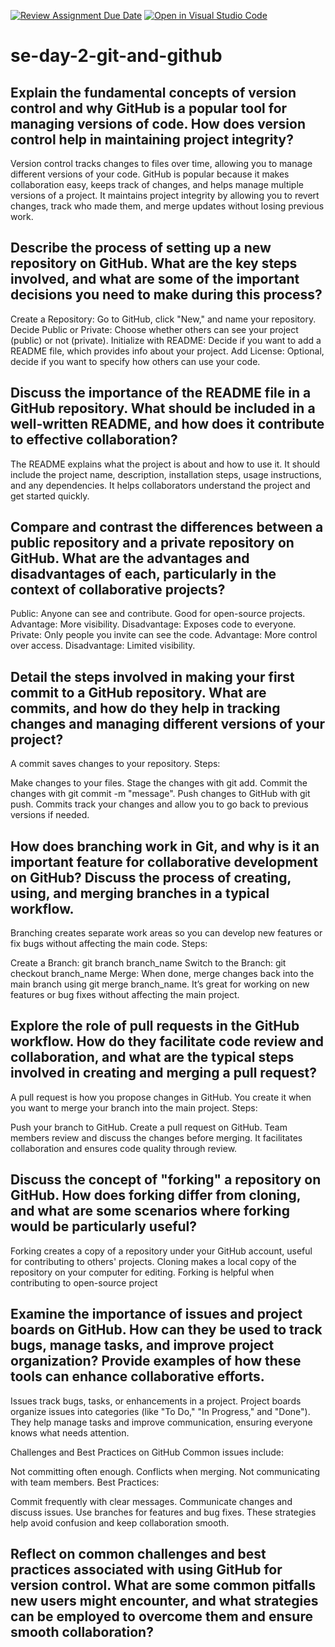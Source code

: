 [![Review Assignment Due Date](https://classroom.github.com/assets/deadline-readme-button-22041afd0340ce965d47ae6ef1cefeee28c7c493a6346c4f15d667ab976d596c.svg)](https://classroom.github.com/a/8wgCKhpZ)
[![Open in Visual Studio Code](https://classroom.github.com/assets/open-in-vscode-2e0aaae1b6195c2367325f4f02e2d04e9abb55f0b24a779b69b11b9e10269abc.svg)](https://classroom.github.com/online_ide?assignment_repo_id=17283497&assignment_repo_type=AssignmentRepo)
# se-day-2-git-and-github
## Explain the fundamental concepts of version control and why GitHub is a popular tool for managing versions of code. How does version control help in maintaining project integrity?

Version control tracks changes to files over time, allowing you to manage different versions of your code. GitHub is popular because it makes collaboration easy, keeps track of changes, and helps manage multiple versions of a project. It maintains project integrity by allowing you to revert changes, track who made them, and merge updates without losing previous work.

## Describe the process of setting up a new repository on GitHub. What are the key steps involved, and what are some of the important decisions you need to make during this process?

Create a Repository: Go to GitHub, click "New," and name your repository.
Decide Public or Private: Choose whether others can see your project (public) or not (private).
Initialize with README: Decide if you want to add a README file, which provides info about your project.
Add License: Optional, decide if you want to specify how others can use your code.

## Discuss the importance of the README file in a GitHub repository. What should be included in a well-written README, and how does it contribute to effective collaboration?

The README explains what the project is about and how to use it. It should include the project name, description, installation steps, usage instructions, and any dependencies. It helps collaborators understand the project and get started quickly.

## Compare and contrast the differences between a public repository and a private repository on GitHub. What are the advantages and disadvantages of each, particularly in the context of collaborative projects?

Public: Anyone can see and contribute. Good for open-source projects.
Advantage: More visibility. Disadvantage: Exposes code to everyone.
Private: Only people you invite can see the code.
Advantage: More control over access. Disadvantage: Limited visibility.

## Detail the steps involved in making your first commit to a GitHub repository. What are commits, and how do they help in tracking changes and managing different versions of your project?

A commit saves changes to your repository. Steps:

Make changes to your files.
Stage the changes with git add.
Commit the changes with git commit -m "message".
Push changes to GitHub with git push.
Commits track your changes and allow you to go back to previous versions if needed.

## How does branching work in Git, and why is it an important feature for collaborative development on GitHub? Discuss the process of creating, using, and merging branches in a typical workflow.

Branching creates separate work areas so you can develop new features or fix bugs without affecting the main code.
Steps:

Create a Branch: git branch branch_name
Switch to the Branch: git checkout branch_name
Merge: When done, merge changes back into the main branch using git merge branch_name.
It’s great for working on new features or bug fixes without affecting the main project.

## Explore the role of pull requests in the GitHub workflow. How do they facilitate code review and collaboration, and what are the typical steps involved in creating and merging a pull request?

A pull request is how you propose changes in GitHub. You create it when you want to merge your branch into the main project. Steps:

Push your branch to GitHub.
Create a pull request on GitHub.
Team members review and discuss the changes before merging.
It facilitates collaboration and ensures code quality through review.

## Discuss the concept of "forking" a repository on GitHub. How does forking differ from cloning, and what are some scenarios where forking would be particularly useful?

Forking creates a copy of a repository under your GitHub account, useful for contributing to others' projects.
Cloning makes a local copy of the repository on your computer for editing.
Forking is helpful when contributing to open-source project

## Examine the importance of issues and project boards on GitHub. How can they be used to track bugs, manage tasks, and improve project organization? Provide examples of how these tools can enhance collaborative efforts.

Issues track bugs, tasks, or enhancements in a project. Project boards organize issues into categories (like "To Do," "In Progress," and "Done"). They help manage tasks and improve communication, ensuring everyone knows what needs attention.

Challenges and Best Practices on GitHub
Common issues include:

Not committing often enough.
Conflicts when merging.
Not communicating with team members.
Best Practices:

Commit frequently with clear messages.
Communicate changes and discuss issues.
Use branches for features and bug fixes.
These strategies help avoid confusion and keep collaboration smooth.

## Reflect on common challenges and best practices associated with using GitHub for version control. What are some common pitfalls new users might encounter, and what strategies can be employed to overcome them and ensure smooth collaboration?
